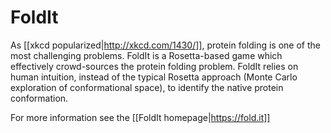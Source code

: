 # FoldIt

As [[xkcd popularized|http://xkcd.com/1430/]], protein folding is one of the most challenging problems.
FoldIt is a Rosetta-based game which effectively crowd-sources the protein folding problem.
FoldIt relies on human intuition, instead of the typical Rosetta approach (Monte Carlo exploration of conformational space), to identify the native protein conformation.

For more information see the [[FoldIt homepage|https://fold.it]]
